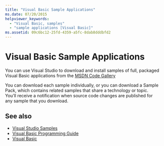 ```yaml
---
title: "Visual Basic Sample Applications"
ms.date: 07/20/2015
helpviewer_keywords: 
  - "Visual Basic, samples"
  - "sample applications [Visual Basic]"
ms.assetid: 09c6bc12-25fd-4359-a5fc-8dab8dddbfd2
---
```

# Visual Basic Sample Applications
You can use Visual Studio to download and install samples of full, packaged Visual Basic applications from the [MSDN Code Gallery](https://code.msdn.microsoft.com)  
  
 You can download each sample individually, or you can download a Sample Pack, which contains related samples that share a technology or topic. You’ll receive a notification when source code changes are published for any sample that you download.  
  
## See also
- [Visual Studio Samples](https://code.msdn.microsoft.com/vstudio)
- [Visual Basic Programming Guide](../visual-basic/programming-guide/index.md)
- [Visual Basic](../visual-basic/index.md)
